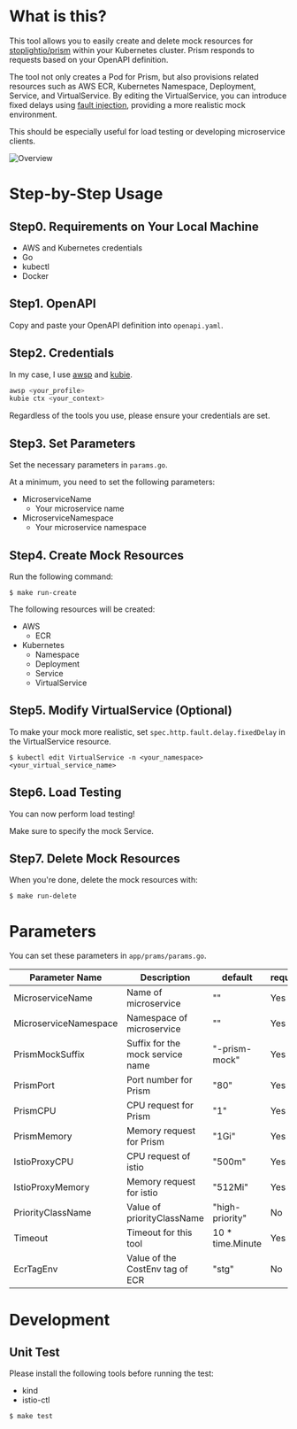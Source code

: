 # What is this?
This tool allows you to easily create and delete mock resources for [stoplightio/prism](https://github.com/stoplightio/prism) within your Kubernetes cluster. Prism responds to requests based on your OpenAPI definition.

The tool not only creates a Pod for Prism, but also provisions related resources such as AWS ECR, Kubernetes Namespace, Deployment, Service, and VirtualService. By editing the VirtualService, you can introduce fixed delays using [fault injection](https://istio.io/latest/docs/tasks/traffic-management/fault-injection/), providing a more realistic mock environment.

This should be especially useful for load testing or developing microservice clients.

![Overview](https://github.com/user-attachments/assets/0666cc59-160e-441e-8f90-b7f2ab2a602a)

# Step-by-Step Usage
## Step0. Requirements on Your Local Machine
- AWS and Kubernetes credentials
- Go
- kubectl
- Docker

## Step1. OpenAPI
Copy and paste your OpenAPI definition into `openapi.yaml`.

## Step2. Credentials
In my case, I use [awsp](https://github.com/johnnyopao/awsp) and [kubie](https://github.com/sbstp/kubie).

```bash
awsp <your_profile>
kubie ctx <your_context>
```

Regardless of the tools you use, please ensure your credentials are set.

## Step3. Set Parameters
Set the necessary parameters in `params.go`.

At a minimum, you need to set the following parameters:

- MicroserviceName
  - Your microservice name
- MicroserviceNamespace
  - Your microservice namespace

## Step4. Create Mock Resources
Run the following command:

```
$ make run-create
```

The following resources will be created:

- AWS
  - ECR
- Kubernetes
  - Namespace
  - Deployment
  - Service
  - VirtualService

## Step5. Modify VirtualService (Optional)
To make your mock more realistic, set `spec.http.fault.delay.fixedDelay` in the VirtualService resource.

```
$ kubectl edit VirtualService -n <your_namespace> <your_virtual_service_name>
```

## Step6. Load Testing
You can now perform load testing!

Make sure to specify the mock Service.

## Step7. Delete Mock Resources
When you're done, delete the mock resources with:

```
$ make run-delete
```

# Parameters
You can set these parameters in `app/prams/params.go`.

| Parameter Name                | Description                               | default                        | required |
|-------------------------------|-------------------------------------------|--------------------------------|----------|
| MicroserviceName              | Name of microservice                      | ""                             | Yes      |
| MicroserviceNamespace         | Namespace of microservice                 | ""                             | Yes      |
| PrismMockSuffix               | Suffix for the mock service name          | "-prism-mock"                  | Yes      |
| PrismPort                     | Port number for Prism                     | "80"                           | Yes      |
| PrismCPU                      | CPU request for Prism                     | "1"                            | Yes      |
| PrismMemory                   | Memory request for Prism                  | "1Gi"                          | Yes      |
| IstioProxyCPU                 | CPU request of istio                      | "500m"                         | Yes      |
| IstioProxyMemory              | Memory request for istio                  | "512Mi"                        | Yes      |
| PriorityClassName             | Value of priorityClassName                | "high-priority"                | No       |
| Timeout                       | Timeout for this tool                     | 10 * time.Minute               | Yes      |
| EcrTagEnv                     | Value of the CostEnv tag of ECR           | "stg"                          | No       |

# Development
## Unit Test
Please install the following tools before running the test:

- kind
- istio-ctl

```
$ make test
```